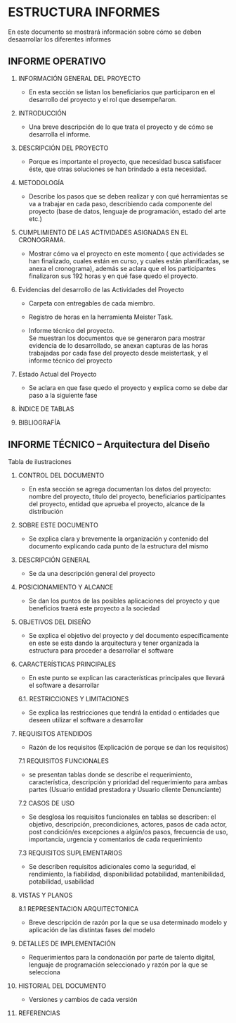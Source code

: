 # ESTRUCTURA INFORMES 

En este documento se mostrará información sobre cómo se deben desaarrollar los diferentes informes

## INFORME OPERATIVO
  
1.	INFORMACIÓN GENERAL DEL PROYECTO

	+	En esta sección se listan los beneficiarios que participaron en el desarrollo del proyecto y el rol que desempeñaron.
  
2.	INTRODUCCIÓN 	

	+	Una breve descripción de lo que trata el proyecto y de cómo se desarrolla el informe.
  
3.	DESCRIPCIÓN DEL PROYECTO

	+	Porque es importante el proyecto, que necesidad busca satisfacer éste, que otras soluciones se han brindado a esta necesidad.
  
4.	METODOLOGÍA	

	+	Describe los pasos que se deben realizar y con qué herramientas se va a trabajar en cada paso, describiendo cada componente del proyecto (base de datos, lenguaje de programación, estado del arte etc.) 
  
5.	CUMPLIMIENTO DE LAS ACTIVIDADES ASIGNADAS EN EL CRONOGRAMA.

	+	Mostrar cómo va el proyecto en este momento ( que actividades se han finalizado, cuales están en curso, y cuales están planificadas, se anexa el cronograma), además se aclara que el los participantes finalizaron sus 192 horas y en qué fase quedo el proyecto. 
  
6.	Evidencias del desarrollo de las Actividades del Proyecto

	+	Carpeta con entregables de cada miembro.	
  
	+	Registro de horas en la herramienta Meister Task.	
  
	+	Informe técnico del proyecto.	
      Se muestran los documentos que se generaron para mostrar evidencia de lo desarrollado, se anexan capturas de las horas trabajadas por cada fase del proyecto desde meistertask, y el informe técnico del proyecto 
    
7.	Estado Actual del Proyecto
	+	Se aclara en que fase quedo el proyecto y explica como se debe dar paso a la siguiente fase 	
  
8. ÍNDICE DE TABLAS
  
9.	BIBLIOGRAFÍA	

## INFORME TÉCNICO – Arquitectura del Diseño

Tabla de ilustraciones 

1. CONTROL DEL DOCUMENTO
   + En esta sección se agrega documentan los datos del proyecto: nombre del proyecto, titulo del proyecto, beneficiarios participantes del proyecto, entidad que aprueba el proyecto, alcance de la distribución 
  
2. SOBRE ESTE DOCUMENTO 
   + Se explica clara y brevemente la organización y contenido del documento explicando cada punto de la estructura del mismo 
   
3. DESCRIPCIÓN GENERAL
   + Se da una descripción general del proyecto
   
4. POSICIONAMIENTO Y ALCANCE 
   + Se dan los puntos de las posibles aplicaciones del proyecto y que beneficios traerá este proyecto a la sociedad 
   
5. OBJETIVOS DEL DISEÑO 
   + Se explica el objetivo del proyecto y del documento específicamente  en este se esta dando la arquitectura y tener organizada la estructura para proceder a desarrollar el software
6. CARACTERÍSTICAS PRINCIPALES 
   + En este punto se explican las características principales que llevará el software a desarrollar 
   
   6.1. RESTRICCIONES Y LIMITACIONES 
    + Se explica las restricciones que tendrá la entidad o entidades que deseen utilizar el software a desarrollar 
   
7. REQUISITOS ATENDIDOS
   + Razón de los requisitos (Explicación de porque se dan los requisitos)
   
   7.1   REQUISITOS FUNCIONALES 
    + se presentan tablas donde se describe el requerimiento, característica, descripción y prioridad del requerimiento para ambas partes (Usuario entidad prestadora y Usuario cliente Denunciante)

   7.2   CASOS DE USO
    + Se desglosa los requisitos funcionales en tablas se describen: el objetivo, descripción, precondiciones, actores, pasos de cada actor, post condición/es excepciones a algún/os pasos, frecuencia de uso, importancia, urgencia y comentarios de cada requerimiento 
   
   7.3   REQUISITOS SUPLEMENTARIOS 
    + Se describen requisitos adicionales como la seguridad, el rendimiento, la fiabilidad, disponibilidad potabilidad, mantenibilidad, potabilidad, usabilidad 
    
8. VISTAS Y PLANOS 

   8.1 REPRESENTACION ARQUITECTONICA
    + Breve descripción de razón por la que se usa determinado modelo y aplicación de las distintas fases del modelo  
    
9. DETALLES DE IMPLEMENTACIÓN 
   + Requerimientos para la condonación por parte de talento digital, lenguaje de programación seleccionado y razón por la que se selecciona 
   
10. HISTORIAL DEL DOCUMENTO 
    + Versiones y cambios de cada versión 
   
11. REFERENCIAS

